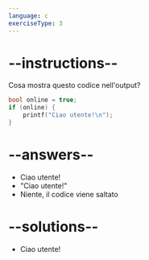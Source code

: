 ```yaml
---
language: c
exerciseType: 3
---
```


# --instructions--

Cosa mostra questo codice nell'output?
```c
bool online = true;
if (online) {
	printf("Ciao utente!\n");
}
```

# --answers--

- Ciao utente!
- "Ciao utente!"
- Niente, il codice viene saltato

# --solutions--

- Ciao utente!
